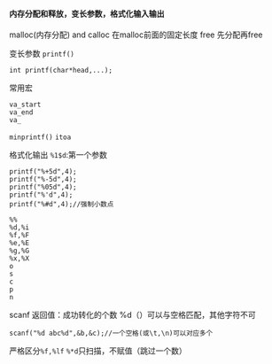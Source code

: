 #### 内存分配和释放，变长参数，格式化输入输出
malloc(内存分配) and calloc
在malloc前面的固定长度
free
先分配再free

变长参数
`printf()`
```
int printf(char*head,...);
```
常用宏
```
va_start
va_end
va_
```
`minprintf()`
`itoa`

格式化输出
`%1$d`:第一个参数

```
printf("%+5d",4);
printf("%-5d",4);
printf("%05d",4);
printf("%'d",4);
printf("%#d",4);//强制小数点
```
```
%%
%d,%i
%f,%F
%e,%E
%g,%G
%x,%X
o
s
c
p
n
```
scanf
返回值：成功转化的个数
%d（）可以与空格匹配，其他字符不可
```
scanf("%d abc%d",&b,&c);//一个空格(或\t,\n)可以对应多个
```
严格区分`%f,%lf`
`%*d`只扫描，不赋值（跳过一个数）

